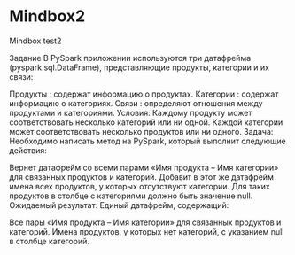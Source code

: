 # Mindbox2
 Mindbox test2

Задание
В PySpark приложении используются три датафрейма (pyspark.sql.DataFrame), представляющие продукты, категории и их связи:

Продукты : содержат информацию о продуктах.
Категории : содержат информацию о категориях.
Связи : определяют отношения между продуктами и категориями.
Условия:
Каждому продукту может соответствовать несколько категорий или ни одной.
Каждой категории может соответствовать несколько продуктов или ни одного.
Задача:
Необходимо написать метод на PySpark, который выполнит следующие действия:

Вернет датафрейм со всеми парами «Имя продукта – Имя категории» для связанных продуктов и категорий.
Добавит в этот же датафрейм имена всех продуктов, у которых отсутствуют категории. Для таких продуктов в столбце с категориями должно быть значение null.
Ожидаемый результат:
Единый датафрейм, содержащий:

Все пары «Имя продукта – Имя категории» для связанных продуктов и категорий.
Имена продуктов, у которых нет категорий, с указанием null в столбце категорий.
